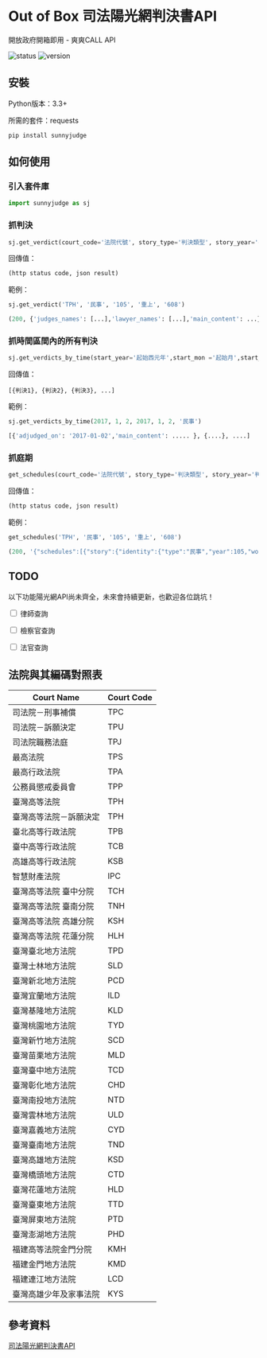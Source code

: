 # Out of Box 司法陽光網判決書API
開放政府開箱即用 - 爽爽CALL API

![status](https://img.shields.io/badge/status-developing-brightgreen.svg)
![version](https://img.shields.io/badge/version-0.1-blue.svg)

## 安裝

Python版本：3.3+

所需的套件：requests

```
pip install sunnyjudge
```

## 如何使用

### 引入套件庫

```python
import sunnyjudge as sj
```

### 抓判決

```python
sj.get_verdict(court_code='法院代號', story_type='判決類型', story_year='判決年份(中華民國)', story_word='判決常用字別', story_number='判決字號')
```

回傳值：
```python
(http status code, json result)
```

範例：

```python
sj.get_verdict('TPH', '民事', '105', '重上', '608')
```
```python
(200, {'judges_names': [...],'lawyer_names': [...],'main_content': ...})
```

### 抓時間區間內的所有判決

```python
sj.get_verdicts_by_time(start_year='起始西元年',start_mon ='起始月',start_day ='起始日', end_year='結束西元年', end_mon ='結束月', end_day ='結束日', story_type='判決類型')
```

回傳值：
```
[{判決1}, {判決2}, {判決3}, ...]
```

範例：

```python
sj.get_verdicts_by_time(2017, 1, 2, 2017, 1, 2, '民事')
```
```python
[{'adjudged_on': '2017-01-02','main_content': ..... }, {....}, ....]
```

### 抓庭期

```python
get_schedules(court_code='法院代號', story_type='判決類型', story_year='判決年份(中華民國)', story_word='判決常用字別', story_number='判決字號')
```

回傳值：
```python
(http status code, json result)
```

範例：

```python
get_schedules('TPH', '民事', '105', '重上', '608')
```
```python
(200, '{"schedules":[{"story":{"identity":{"type":"民事","year":105,"word":"重上","number":608},"reason":"分配表異議之訴","adjudged_on":"2017-01-19" ...}]}'))
```

## TODO

以下功能陽光網API尚未齊全，未來會持續更新，也歡迎各位跳坑！

<input type='checkbox' onclick='return false;'>  律師查詢

<input type='checkbox' onclick='return false;'>  檢察官查詢

<input type='checkbox' onclick='return false;'>  法官查詢

## 法院與其編碼對照表

Court Name | Court Code 
---|---
司法院－刑事補償 | TPC
司法院－訴願決定 | TPU
司法院職務法庭 | TPJ
最高法院 | TPS
最高行政法院 | TPA
公務員懲戒委員會 | TPP
臺灣高等法院 | TPH
臺灣高等法院－訴願決定 | TPH
臺北高等行政法院 | TPB
臺中高等行政法院 | TCB
高雄高等行政法院 | KSB
智慧財產法院 | IPC
臺灣高等法院 臺中分院 | TCH
臺灣高等法院 臺南分院 | TNH
臺灣高等法院 高雄分院 | KSH
臺灣高等法院 花蓮分院 | HLH
臺灣臺北地方法院 | TPD
臺灣士林地方法院 | SLD
臺灣新北地方法院 | PCD
臺灣宜蘭地方法院 | ILD
臺灣基隆地方法院 | KLD
臺灣桃園地方法院 | TYD
臺灣新竹地方法院 | SCD
臺灣苗栗地方法院 | MLD
臺灣臺中地方法院 | TCD
臺灣彰化地方法院 | CHD
臺灣南投地方法院 | NTD
臺灣雲林地方法院 | ULD
臺灣嘉義地方法院 | CYD
臺灣臺南地方法院 | TND
臺灣高雄地方法院 | KSD
臺灣橋頭地方法院 | CTD
臺灣花蓮地方法院 | HLD
臺灣臺東地方法院 | TTD
臺灣屏東地方法院 | PTD
臺灣澎湖地方法院 | PHD
福建高等法院金門分院 | KMH
福建金門地方法院 | KMD
福建連江地方法院 | LCD
臺灣高雄少年及家事法院 | KYS

## 參考資料
[司法陽光網判決書API](https://5fpro.github.io/raml-api-console/?raml=https://5fpro.github.io/jrf-sunny/api/index.raml)



